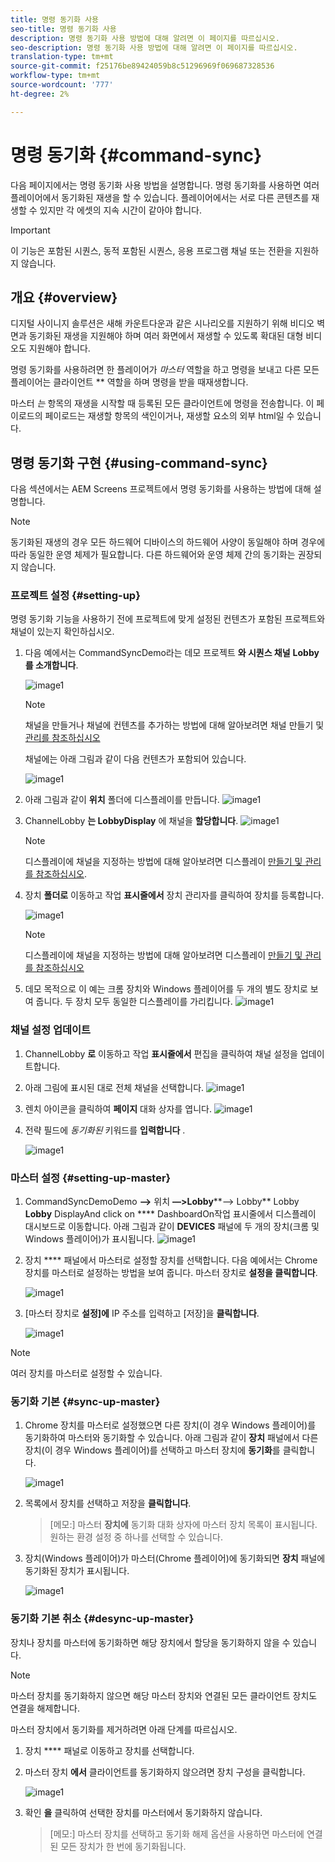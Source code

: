 ```yaml
---
title: 명령 동기화 사용
seo-title: 명령 동기화 사용
description: 명령 동기화 사용 방법에 대해 알려면 이 페이지를 따르십시오.
seo-description: 명령 동기화 사용 방법에 대해 알려면 이 페이지를 따르십시오.
translation-type: tm+mt
source-git-commit: f25176be89424059b8c51296969f069687328536
workflow-type: tm+mt
source-wordcount: '777'
ht-degree: 2%

---
```



# 명령 동기화 {#command-sync}

다음 페이지에서는 명령 동기화 사용 방법을 설명합니다. 명령 동기화를 사용하면 여러 플레이어에서 동기화된 재생을 할 수 있습니다. 플레이어에서는 서로 다른 콘텐츠를 재생할 수 있지만 각 에셋의 지속 시간이 같아야 합니다.

>[!IMPORTANT]
>
>이 기능은 포함된 시퀀스, 동적 포함된 시퀀스, 응용 프로그램 채널 또는 전환을 지원하지 않습니다.

## 개요 {#overview}

디지털 사이니지 솔루션은 새해 카운트다운과 같은 시나리오를 지원하기 위해 비디오 벽면과 동기화된 재생을 지원해야 하며 여러 화면에서 재생할 수 있도록 확대된 대형 비디오도 지원해야 합니다.

명령 동기화를 사용하려면 한 플레이어가 *마스터* 역할을 하고 명령을 보내고 다른 모든 플레이어는 클라이언트 ** 역할을 하며 명령을 받을 때재생합니다.

마스터 *는* 항목의 재생을 시작할 때 등록된 모든 클라이언트에 명령을 전송합니다. 이 페이로드의 페이로드는 재생할 항목의 색인이거나, 재생할 요소의 외부 html일 수 있습니다.

## 명령 동기화 구현 {#using-command-sync}

다음 섹션에서는 AEM Screens 프로젝트에서 명령 동기화를 사용하는 방법에 대해 설명합니다.

>[!NOTE]
>
>동기화된 재생의 경우 모든 하드웨어 디바이스의 하드웨어 사양이 동일해야 하며 경우에 따라 동일한 운영 체제가 필요합니다. 다른 하드웨어와 운영 체제 간의 동기화는 권장되지 않습니다.

### 프로젝트 설정 {#setting-up}

명령 동기화 기능을 사용하기 전에 프로젝트에 맞게 설정된 컨텐츠가 포함된 프로젝트와 채널이 있는지 확인하십시오.

1. 다음 예에서는 CommandSyncDemo라는 데모 프로젝트 **와 시퀀스 채널** **Lobby를 소개합니다**.

   ![image1](assets/command-sync/command-sync1-1.png)

   >[!NOTE]
   >
   >채널을 만들거나 채널에 컨텐츠를 추가하는 방법에 대해 알아보려면 채널 만들기 및 [관리를 참조하십시오](/help/user-guide/managing-channels.md)

   채널에는 아래 그림과 같이 다음 컨텐츠가 포함되어 있습니다.

   ![image1](assets/command-sync/command-sync2-1.png)

1. 아래 그림과 같이 **위치** 폴더에 디스플레이를 만듭니다.
   ![image1](assets/command-sync/command-sync3-1.png)

1. ChannelLobby **는 LobbyDisplay** 에 채널을 **할당합니다**.
   ![image1](assets/command-sync/command-sync4-1.png)

   >[!NOTE]
   >
   >디스플레이에 채널을 지정하는 방법에 대해 알아보려면 디스플레이 [만들기 및 관리를 참조하십시오](/help/user-guide/managing-displays.md).

1. 장치 **폴더로** 이동하고 작업 **표시줄에서** 장치 관리자를 클릭하여 장치를 등록합니다.

   ![image1](assets/command-sync5.png)

   >[!NOTE]
   >
   >디스플레이에 채널을 지정하는 방법에 대해 알아보려면 디스플레이 [만들기 및 관리를 참조하십시오](/help/user-guide/managing-displays.md)

1. 데모 목적으로 이 예는 크롬 장치와 Windows 플레이어를 두 개의 별도 장치로 보여 줍니다. 두 장치 모두 동일한 디스플레이를 가리킵니다.
   ![image1](assets/command-sync6.png)

### 채널 설정 업데이트

1. ChannelLobby **로** 이동하고 작업 **표시줄에서** 편집을 클릭하여 채널 설정을 업데이트합니다.

1. 아래 그림에 표시된 대로 전체 채널을 선택합니다.
   ![image1](assets/command-sync/command-sync7-1.png)

1. 렌치 아이콘을 클릭하여 **페이지** 대화 상자를 엽니다.
   ![image1](assets/command-sync/command-sync8-1.png)

1. 전략 필드에 *동기화된* 키워드를 **입력합니다** .

   ![image1](assets/command-sync/command-sync9-1.png)


### 마스터 설정 {#setting-up-master}

1. CommandSyncDemoDemo **—>** 위치 **—>Lobby****—> Lobby** Lobby **Lobby** DisplayAnd click on **** DashboardOn작업 표시줄에서 디스플레이 대시보드로 이동합니다.
아래 그림과 같이 **DEVICES** 패널에 두 개의 장치(크롬 및 Windows 플레이어)가 표시됩니다.
   ![image1](assets/command-sync/command-sync10-1.png)

1. 장치 **** 패널에서 마스터로 설정할 장치를 선택합니다. 다음 예에서는 Chrome 장치를 마스터로 설정하는 방법을 보여 줍니다. 마스터 장치로 **설정을 클릭합니다**.

   ![image1](assets/command-sync/command-sync11-1.png)

1. [마스터 장치로 **설정]에** IP 주소를 입력하고 [저장]을 **클릭합니다**.

   ![image1](assets/command-sync/command-sync12-1.png)

>[!NOTE]
>
>여러 장치를 마스터로 설정할 수 있습니다.

### 동기화 기본 {#sync-up-master}

1. Chrome 장치를 마스터로 설정했으면 다른 장치(이 경우 Windows 플레이어)를 동기화하여 마스터와 동기화할 수 있습니다.
아래 그림과 같이 **장치** 패널에서 다른 장치(이 경우 Windows 플레이어)를 선택하고 마스터 장치에 **동기화**&#x200B;를 클릭합니다.

   ![image1](assets/command-sync/command-sync13-1.png)

1. 목록에서 장치를 선택하고 저장을 **클릭합니다**.

   >[메모:]
   > 마스터 **장치에** 동기화 대화 상자에 마스터 장치 목록이 표시됩니다. 원하는 환경 설정 중 하나를 선택할 수 있습니다.

1. 장치(Windows 플레이어)가 마스터(Chrome 플레이어)에 동기화되면 **장치** 패널에 동기화된 장치가 표시됩니다.

   ![image1](assets/command-sync/command-sync14-1.png)

### 동기화 기본 취소 {#desync-up-master}

장치나 장치를 마스터에 동기화하면 해당 장치에서 할당을 동기화하지 않을 수 있습니다.

>[!NOTE]
>
>마스터 장치를 동기화하지 않으면 해당 마스터 장치와 연결된 모든 클라이언트 장치도 연결을 해제합니다.

마스터 장치에서 동기화를 제거하려면 아래 단계를 따르십시오.

1. 장치 **** 패널로 이동하고 장치를 선택합니다.

1. 마스터 장치 **에서** 클라이언트를 동기화하지 않으려면 장치 구성을 클릭합니다.

   ![image1](assets/command-sync/command-sync15-1.png)

1. 확인 **을** 클릭하여 선택한 장치를 마스터에서 동기화하지 않습니다.

   >[메모:]
   > 마스터 장치를 선택하고 동기화 해제 옵션을 사용하면 마스터에 연결된 모든 장치가 한 번에 동기화됩니다.
